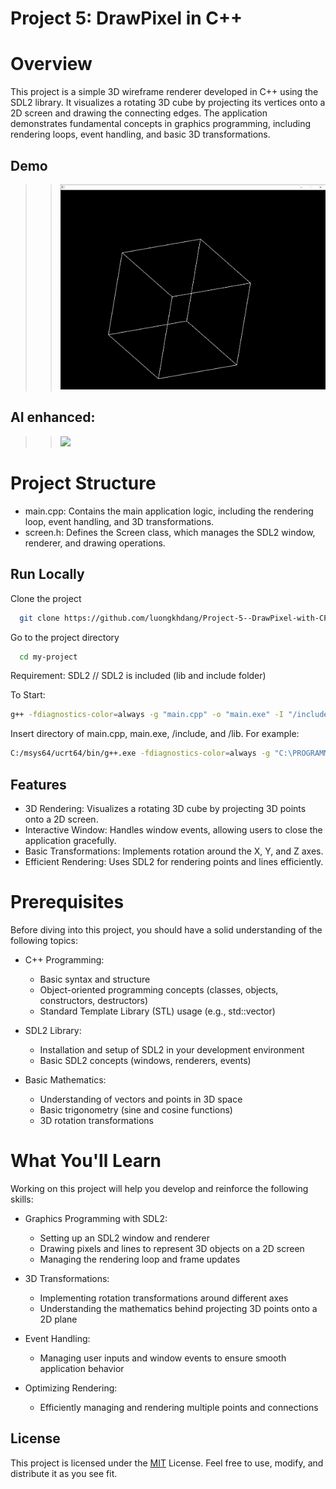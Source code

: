 
# Project 5: DrawPixel in C++
# Overview
This project is a simple 3D wireframe renderer developed in C++ using the SDL2 library. It visualizes a rotating 3D cube by projecting its vertices onto a 2D screen and drawing the connecting edges. The application demonstrates fundamental concepts in graphics programming, including rendering loops, event handling, and basic 3D transformations. 

## Demo  

> > ![](demo.JPG)

## AI enhanced:
> > ![](demo2.JPG)






# Project Structure
- main.cpp: Contains the main application logic, including the rendering loop, event handling, and 3D transformations.
- screen.h: Defines the Screen class, which manages the SDL2 window, renderer, and drawing operations.

## Run Locally  

Clone the project  

~~~bash  
  git clone https://github.com/luongkhdang/Project-5--DrawPixel-with-CPP--.git
~~~

Go to the project directory  

~~~bash  
  cd my-project
~~~

 
Requirement:
  SDL2 // SDL2 is included (lib and include folder)

To Start:

~~~bash  
g++ -fdiagnostics-color=always -g "main.cpp" -o "main.exe" -I "/include" -L "/lib" -lmingw32 -lSDL2main -lSDL2 -mconsole 
~~~

Insert directory of main.cpp, main.exe, /include, and /lib.
For example:
~~~bash 
C:/msys64/ucrt64/bin/g++.exe -fdiagnostics-color=always -g "C:\PROGRAMMING\BIG PROJECT\DrawPixel with C++\main.cpp" -o "C:\PROGRAMMING\BIG PROJECT\DrawPixel with C++\main.exe" -I "C:/PROGRAMMING/BIG PROJECT/DrawPixel with C++/include" -L "C:/PROGRAMMING/BIG PROJECT/DrawPixel with C++/lib" -lmingw32 -lSDL2main -lSDL2 -mconsole 
~~~





## Features  

* 3D Rendering: Visualizes a rotating 3D cube by projecting 3D points onto a 2D screen.
* Interactive Window: Handles window events, allowing users to close the application gracefully.
* Basic Transformations: Implements rotation around the X, Y, and Z axes.
* Efficient Rendering: Uses SDL2 for rendering points and lines efficiently.




# Prerequisites


Before diving into this project, you should have a solid understanding of the following topics:

* C++ Programming:

  - Basic syntax and structure
  - Object-oriented programming concepts (classes, objects, constructors, destructors)
  - Standard Template Library (STL) usage (e.g., std::vector)
* SDL2 Library:

  - Installation and setup of SDL2 in your development environment
  - Basic SDL2 concepts (windows, renderers, events)
* Basic Mathematics:

  - Understanding of vectors and points in 3D space
  - Basic trigonometry (sine and cosine functions)
  - 3D rotation transformations


# What You'll Learn

Working on this project will help you develop and reinforce the following skills:

* Graphics Programming with SDL2:

  - Setting up an SDL2 window and renderer
  - Drawing pixels and lines to represent 3D objects on a 2D screen
  - Managing the rendering loop and frame updates
* 3D Transformations:

  - Implementing rotation transformations around different axes
  - Understanding the mathematics behind projecting 3D points onto a 2D plane
* Event Handling:

  - Managing user inputs and window events to ensure smooth application behavior
* Optimizing Rendering:

  - Efficiently managing and rendering multiple points and connections


## License  

This project is licensed under the [MIT](https://choosealicense.com/licenses/mit/) License. Feel free to use, modify, and distribute it as you see fit.